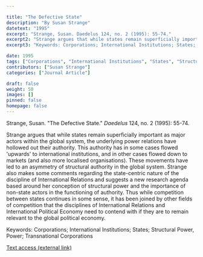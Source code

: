 ```yaml
---

title: "The Defective State"
description: "By Susan Strange"
datetext: "1995"
excerpt: "Strange, Susan. Daedelus 124, no. 2 (1995): 55-74."
excerpt2: "Strange argues that while states remain superficially important as major actors within the global system, the underlying power relations have hollowed out their authority. This authority has in some cases flowed 'upwards' to international institutions, and in other cases flowed down to markets (and also more localised organisations). These movements have led to an asymmetry of structural authority in the global system. Strange also makes some comments regarding the state-centric nature of the discipline of International Relations and suggests a new research agenda based around her conception of structural power and the importance of non-state actors in the functioning of authority. Thus while competition between states continues in some sense, it has been joined by other fields of competition that the disciplines of International Relations and International Political Economy need to contend with if they are to remain relevant to the global political economy."
excerpt3: "Keywords: Corporations; International Institutions; States; Structural Power, Power; Transnational Corporations"

date: 1995
tags: ["Corporations", "International Institutions", "States", "Structural Power, Power", "1990's"]
contributors: ["Susan Strange"]
categories: ["Journal Article"]

draft: false
weight: 50
images: []
pinned: false
homepage: false
---
```


Strange, Susan. "The Defective State." *Daedelus* 124, no. 2 (1995): 55-74.

Strange argues that while states remain superficially important as major actors within the global system, the underlying power relations have hollowed out their authority. This authority has in some cases flowed 'upwards' to international institutions, and in other cases flowed down to markets (and also more localised organisations). These movements have led to an asymmetry of structural authority in the global system. Strange also makes some comments regarding the state-centric nature of the discipline of International Relations and suggests a new research agenda based around her conception of structural power and the importance of non-state actors in the functioning of authority. Thus while competition between states continues in some sense, it has been joined by other fields of competition that the disciplines of International Relations and International Political Economy need to contend with if they are to remain relevant to the global political economy.

Keywords: Corporations; International Institutions; States; Structural Power, Power; Transnational Corporations

[Text access (external link)](link.gale.com/apps/doc/A16913976/LitRC?u=st46245&sid=bookmark-LitRC&xid=bb1c4e9a)
